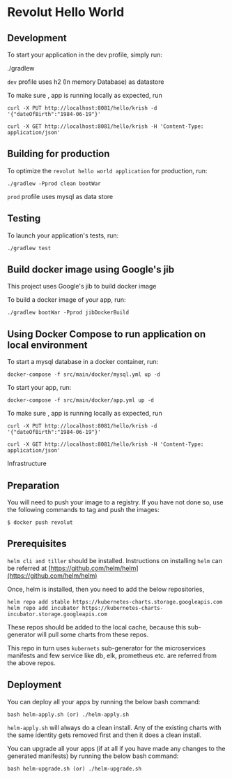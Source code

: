 # Revolut Hello World

## Development

To start your application in the dev profile, simply run:

   ./gradlew

`dev` profile uses h2 (In memory Database) as datastore

To make sure , app is running locally as expected, run

```
curl -X PUT http://localhost:8081/hello/krish -d '{"dateOfBirth":"1984-06-19"}'

curl -X GET http://localhost:8081/hello/krish -H 'Content-Type: application/json'
```

## Building for production

To optimize the `revolut hello world application` for production, run:

    ./gradlew -Pprod clean bootWar

`prod` profile uses mysql as data store


## Testing

To launch your application's tests, run:

    ./gradlew test

## Build  docker image using Google's jib

This project uses Google's jib to build docker image

To build a docker image of your app, run:

    ./gradlew bootWar -Pprod jibDockerBuild

## Using Docker Compose to run application on local environment

To start a mysql database in a docker container, run:

    docker-compose -f src/main/docker/mysql.yml up -d

To start your app, run:

    docker-compose -f src/main/docker/app.yml up -d

To make sure , app is running locally as expected, run

```
curl -X PUT http://localhost:8081/hello/krish -d '{"dateOfBirth":"1984-06-19"}'

curl -X GET http://localhost:8081/hello/krish -H 'Content-Type: application/json'
```


Infrastructure

## Preparation

You will need to push your image to a registry. If you have not done so, use the following commands to tag and push the images:

```
$ docker push revolut
```

## Prerequisites

`helm cli and tiller` should be installed. Instructions on installing `helm` can be referred at [https://github.com/helm/helm](https://github.com/helm/helm)

Once, helm is installed, then you need to add the below repositories,
```
helm repo add stable https://kubernetes-charts.storage.googleapis.com
helm repo add incubator https://kubernetes-charts-incubator.storage.googleapis.com
```
These repos should be added to the local cache, because this sub-generator will pull some charts from these repos.

This repo in turn uses `kubernets` sub-generator for the microservices manifests and few service like db, elk, prometheus etc. are referred from the above repos.


## Deployment

You can deploy all your apps by running the below bash command:

```
bash helm-apply.sh (or) ./helm-apply.sh
```

`helm-apply.sh` will always do a clean install. Any of the existing charts with the same identity gets removed first and then it does a clean install.


You can upgrade all your apps (if at all if you have made any changes to the generated manifests) by running the below bash command:

```
bash helm-upgrade.sh (or) ./helm-upgrade.sh
```

